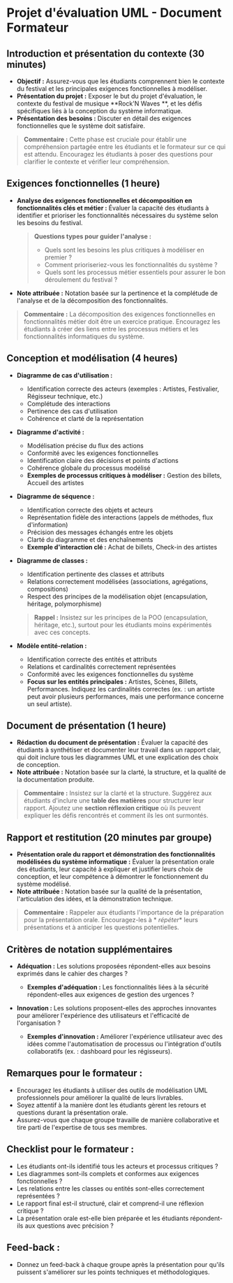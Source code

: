 # Projet d'évaluation UML - Document Formateur

## Introduction et présentation du contexte (30 minutes)

- **Objectif :** Assurez-vous que les étudiants comprennent bien le contexte du festival et les principales exigences
  fonctionnelles à modéliser.
- **Présentation du projet :** Exposer le but du projet d'évaluation, le contexte du festival de musique **Rock'N Waves
  **, et les défis spécifiques liés à la conception du système informatique.
- **Présentation des besoins :** Discuter en détail des exigences fonctionnelles que le système doit satisfaire.

> **Commentaire :** Cette phase est cruciale pour établir une compréhension partagée entre les étudiants et le formateur
> sur ce qui est attendu. Encouragez les étudiants à poser des questions pour clarifier le contexte et vérifier leur
> compréhension.

## Exigences fonctionnelles (1 heure)

- **Analyse des exigences fonctionnelles et décomposition en fonctionnalités clés et métier :** Évaluer la capacité des
  étudiants à identifier et prioriser les fonctionnalités nécessaires du système selon les besoins du festival.

  > **Questions types pour guider l'analyse :**
  > - Quels sont les besoins les plus critiques à modéliser en premier ?
  > - Comment prioriseriez-vous les fonctionnalités du système ?
  > - Quels sont les processus métier essentiels pour assurer le bon déroulement du festival ?

- **Note attribuée :** Notation basée sur la pertinence et la complétude de l'analyse et de la décomposition des
  fonctionnalités.

> **Commentaire :** La décomposition des exigences fonctionnelles en fonctionnalités métier doit être un exercice
> pratique. Encouragez les étudiants à créer des liens entre les processus métiers et les fonctionnalités informatiques du
> système.

## Conception et modélisation (4 heures)

- **Diagramme de cas d'utilisation :**
    - Identification correcte des acteurs (exemples : Artistes, Festivalier, Régisseur technique, etc.)
    - Complétude des interactions
    - Pertinence des cas d'utilisation
    - Cohérence et clarté de la représentation

- **Diagramme d'activité :**
    - Modélisation précise du flux des actions
    - Conformité avec les exigences fonctionnelles
    - Identification claire des décisions et points d'actions
    - Cohérence globale du processus modélisé
    - **Exemples de processus critiques à modéliser :** Gestion des billets, Accueil des artistes

- **Diagramme de séquence :**
    - Identification correcte des objets et acteurs
    - Représentation fidèle des interactions (appels de méthodes, flux d'information)
    - Précision des messages échangés entre les objets
    - Clarté du diagramme et des enchaînements
    - **Exemple d'interaction clé :** Achat de billets, Check-in des artistes

- **Diagramme de classes :**
    - Identification pertinente des classes et attributs
    - Relations correctement modélisées (associations, agrégations, compositions)
    - Respect des principes de la modélisation objet (encapsulation, héritage, polymorphisme)

  > **Rappel :** Insistez sur les principes de la POO (encapsulation, héritage, etc.), surtout pour les étudiants moins
  expérimentés avec ces concepts.

- **Modèle entité-relation :**
    - Identification correcte des entités et attributs
    - Relations et cardinalités correctement représentées
    - Conformité avec les exigences fonctionnelles du système
    - **Focus sur les entités principales :** Artistes, Scènes, Billets, Performances. Indiquez les cardinalités
      correctes (ex. : un artiste peut avoir plusieurs performances, mais une performance concerne un seul artiste).

## Document de présentation (1 heure)

- **Rédaction du document de présentation :** Évaluer la capacité des étudiants à synthétiser et documenter leur travail
  dans un rapport clair, qui doit inclure tous les diagrammes UML et une explication des choix de conception.
- **Note attribuée :** Notation basée sur la clarté, la structure, et la qualité de la documentation produite.

> **Commentaire :** Insistez sur la clarté et la structure. Suggérez aux étudiants d'inclure une **table des matières**
> pour structurer leur rapport. Ajoutez une **section réflexion critique** où ils peuvent expliquer les défis rencontrés
> et comment ils les ont surmontés.

## Rapport et restitution (20 minutes par groupe)

- **Présentation orale du rapport et démonstration des fonctionnalités modélisées du système informatique :** Évaluer la
  présentation orale des étudiants, leur capacité à expliquer et justifier leurs choix de conception, et leur compétence
  à démontrer le fonctionnement du système modélisé.
- **Note attribuée :** Notation basée sur la qualité de la présentation, l'articulation des idées, et la démonstration
  technique.

> **Commentaire :** Rappeler aux étudiants l'importance de la préparation pour la présentation orale. Encouragez-les à *
*répéter** leurs présentations et à anticiper les questions potentielles.

## Critères de notation supplémentaires

- **Adéquation :** Les solutions proposées répondent-elles aux besoins exprimés dans le cahier des charges ?
    - **Exemples d'adéquation :** Les fonctionnalités liées à la sécurité répondent-elles aux exigences de gestion des
      urgences ?

- **Innovation :** Les solutions proposent-elles des approches innovantes pour améliorer l'expérience des utilisateurs
  et l'efficacité de l'organisation ?
    - **Exemples d'innovation :** Améliorer l'expérience utilisateur avec des idées comme l'automatisation de processus
      ou l'intégration d'outils collaboratifs (ex. : dashboard pour les régisseurs).

## Remarques pour le formateur :

- Encouragez les étudiants à utiliser des outils de modélisation UML professionnels pour améliorer la qualité de leurs
  livrables.
- Soyez attentif à la manière dont les étudiants gèrent les retours et questions durant la présentation orale.
- Assurez-vous que chaque groupe travaille de manière collaborative et tire parti de l'expertise de tous ses membres.

## Checklist pour le formateur :

- Les étudiants ont-ils identifié tous les acteurs et processus critiques ?
- Les diagrammes sont-ils complets et conformes aux exigences fonctionnelles ?
- Les relations entre les classes ou entités sont-elles correctement représentées ?
- Le rapport final est-il structuré, clair et comprend-il une réflexion critique ?
- La présentation orale est-elle bien préparée et les étudiants répondent-ils aux questions avec précision ?

## Feed-back :

- Donnez un feed-back à chaque groupe après la présentation pour qu'ils puissent s'améliorer sur les points techniques
  et méthodologiques.
